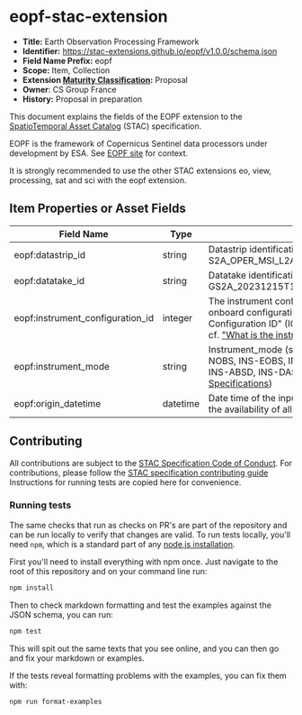 # eopf-stac-extension

- **Title:** Earth Observation Processing Framework
- **Identifier:** <https://stac-extensions.github.io/eopf/v1.0.0/schema.json>
- **Field Name Prefix:** eopf
- **Scope:** Item, Collection
- **Extension [Maturity Classification](https://github.com/radiantearth/stac-spec/tree/master/extensions/README.md#extension-maturity):** Proposal
- **Owner**: CS Group France
- **History:** Proposal in preparation

This document explains the fields of the EOPF extension to the
[SpatioTemporal Asset Catalog](https://github.com/radiantearth/stac-spec) (STAC) specification.

EOPF is the framework of Copernicus Sentinel data processors under development by ESA.
See [EOPF site](https://eopf.copernicus.eu/) for context.

It is strongly recommended to use the other STAC extensions eo, view, processing, sat and sci with the eopf extension.

## Item Properties or Asset Fields

| Field Name               | Type                                                   | Description                      |
| ------------------------ | ------------------------------------------------------ | -------------------------------- |
| eopf:datastrip_id       | string                                                 | Datastrip identification (specific to Sentinel-2). Example: S2A_OPER_MSI_L2A_DS_2APS_20240308T143352_S20240308T101546_N05.10|
| eopf:datatake_id        | string                                                 | Datatake identification. Examples: for S1, datatake_id = 12032; for S2, datatake_id = GS2A_20231215T103431_044292_N05.10     |
| eopf:instrument_configuration_id    | integer                                     | The instrument configuration ID is specific to S1 SAR instrument and refers to the onboard configuration. Each version of it has a specific identifier called "Instrument Configuration ID" (ICID) corresponding to a specific number. For more information, cf. ["What is the instrument configuration ID (ICID) ?"](https://sar-mpc.eu/about/faq/) |
| eopf:instrument_mode     | string                                                 | Instrument_mode (specific to Sentinel-2). Supports all datatake_type values: INS-NOBS, INS-EOBS, INS-DASC, INS-ABSR, INS-VIC, INS-RAW, INS-TST, INS-NOBD, INS-ABSD, INS-DASD, INS-VICD (cf. [Sentinel-2 EOPF Product Data Format Specifications](https://s2.pages.eopf.copernicus.eu/pdfs-adfs/)) |
| eopf:origin_datetime     | datetime                                               | Date time of the input data considered to create the item. Example: for PRIP, time of the availability of all CADU data on the CADIP/XBIP                             |

## Contributing

All contributions are subject to the
[STAC Specification Code of Conduct](https://github.com/radiantearth/stac-spec/blob/master/CODE_OF_CONDUCT.md).
For contributions, please follow the
[STAC specification contributing guide](https://github.com/radiantearth/stac-spec/blob/master/CONTRIBUTING.md) Instructions
for running tests are copied here for convenience.

### Running tests

The same checks that run as checks on PR's are part of the repository and can be run locally to verify that changes are valid. 
To run tests locally, you'll need `npm`, which is a standard part of any [node.js installation](https://nodejs.org/en/download/).

First you'll need to install everything with npm once. Just navigate to the root of this repository and on 
your command line run:
```bash
npm install
```

Then to check markdown formatting and test the examples against the JSON schema, you can run:
```bash
npm test
```

This will spit out the same texts that you see online, and you can then go and fix your markdown or examples.

If the tests reveal formatting problems with the examples, you can fix them with:
```bash
npm run format-examples
```
